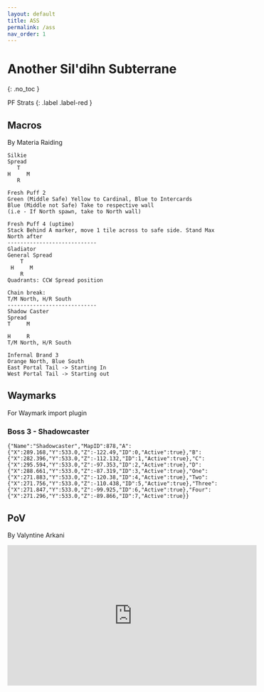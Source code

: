 ```yaml
---
layout: default
title: ASS
permalink: /ass
nav_order: 1
---
```


# Another Sil'dihn Subterrane
{: .no_toc }

PF Strats
{: .label .label-red }

## Macros
By Materia Raiding

```
Silkie
Spread
   T          
H     M    
   R          

Fresh Puff 2
Green (Middle Safe) Yellow to Cardinal, Blue to Intercards
Blue (Middle not Safe) Take to respective wall
(i.e - If North spawn, take to North wall)

Fresh Puff 4 (uptime)
Stack Behind A marker, move 1 tile across to safe side. Stand Max North after
----------------------------
Gladiator
General Spread
    T          
 H     M    
    R         
Quadrants: CCW Spread position

Chain break:
T/M North, H/R South
----------------------------
Shadow Caster
Spread
T     M

H     R
T/M North, H/R South

Infernal Brand 3
Orange North, Blue South
East Portal Tail -> Starting In
West Portal Tail -> Starting out
```

## Waymarks
For Waymark import plugin

### Boss 3 - Shadowcaster
```
{"Name":"Shadowcaster","MapID":878,"A":{"X":289.168,"Y":533.0,"Z":-122.49,"ID":0,"Active":true},"B":{"X":282.396,"Y":533.0,"Z":-112.132,"ID":1,"Active":true},"C":{"X":295.594,"Y":533.0,"Z":-97.353,"ID":2,"Active":true},"D":{"X":288.661,"Y":533.0,"Z":-87.319,"ID":3,"Active":true},"One":{"X":271.883,"Y":533.0,"Z":-120.38,"ID":4,"Active":true},"Two":{"X":271.756,"Y":533.0,"Z":-110.438,"ID":5,"Active":true},"Three":{"X":271.847,"Y":533.0,"Z":-99.925,"ID":6,"Active":true},"Four":{"X":271.296,"Y":533.0,"Z":-89.866,"ID":7,"Active":true}}
```

## PoV
By Valyntine Arkani

<iframe width="560" height="315" src="https://youtu.be/y6qMt7YGE0U?si=FnZNMABEWgmtusi1" title="YouTube video player" frameborder="0" allow="accelerometer; autoplay; clipboard-write; encrypted-media; gyroscope; picture-in-picture; web-share" allowfullscreen></iframe>
